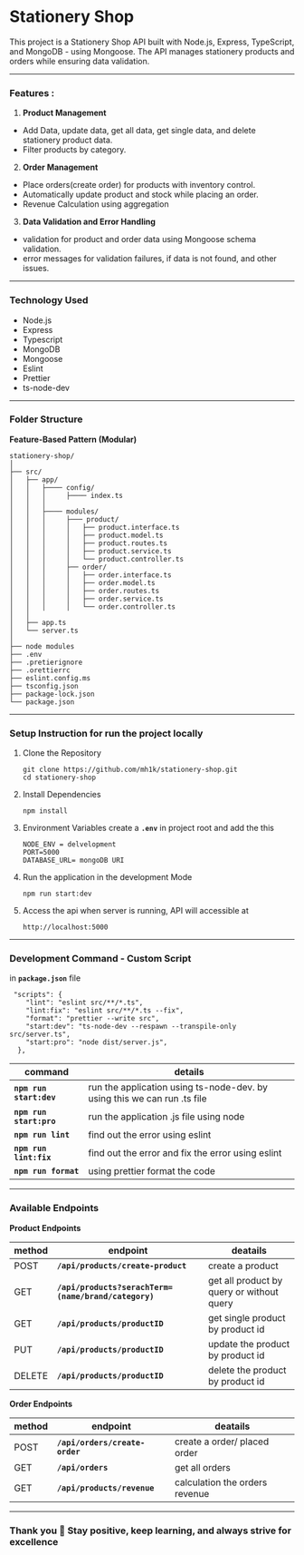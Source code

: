 # Stationery Shop

This project is a Stationery Shop API built with Node.js, Express, TypeScript, and MongoDB - using Mongoose. The API manages stationery products and orders while ensuring data validation.

---

### **Features :**

1. **Product Management**
 - Add Data, update data, get all data, get single data, and delete stationery product data.
 - Filter products by category.
  
2. **Order Management**
 - Place orders(create order) for products with inventory control.
 - Automatically update product and stock while placing an order.
 - Revenue Calculation using aggregation
  
3. **Data Validation and Error Handling**
 - validation for product and order data using Mongoose schema validation.
 - error messages for validation failures, if data is not found, and other issues.

---

### **Technology Used**
 - Node.js
 - Express
 - Typescript
 - MongoDB
 - Mongoose
 - Eslint
 - Prettier
 - ts-node-dev

---

### **Folder Structure**
**Feature-Based Pattern (Modular)**
```
stationery-shop/
│
├── src/
│   ├── app/
│   │   ├──── config/
│   │   │     ├──── index.ts
│   │   │
│   │   ├──── modules/
│   │   │     ├─── product/
│   │   │     │   ├── product.interface.ts
│   │   │     │   ├── product.model.ts
│   │   │     │   ├── product.routes.ts
│   │   │     │   ├── product.service.ts
│   │   │     │   └── product.controller.ts
│   │   │     ├── order/
│   │   │     │   ├── order.interface.ts
│   │   │     │   ├── order.model.ts
│   │   │     │   ├── order.routes.ts
│   │   │     │   ├── order.service.ts
│   │   │     │   └── order.controller.ts
│   │   
│   ├── app.ts
│   └── server.ts
│
├── node modules
├── .env
├── .pretierignore
├── .orettierrc
├── eslint.config.ms
├── tsconfig.json
├── package-lock.json
└── package.json

```
---

### Setup Instruction for run the project locally

1. Clone the Repository
    ```
   git clone https://github.com/mh1k/stationery-shop.git
   cd stationery-shop
   ```
2. Install Dependencies
   ```
   npm install
   ```
3. Environment Variables
   create a **`.env`** in project root and add the this
   ```
   NODE_ENV = delvelopment
   PORT=5000
   DATABASE_URL= mongoDB URI
   ```
4. Run the application in the development Mode
   ```
   npm run start:dev
   ```
5. Access the api
   when server is running, API will accessible at
   ```
   http://localhost:5000
   ```
***
### **Development Command - Custom Script**
in **`package.json`** file

```
 "scripts": {
    "lint": "eslint src/**/*.ts",
    "lint:fix": "eslint src/**/*.ts --fix",
    "format": "prettier --write src",
    "start:dev": "ts-node-dev --respawn --transpile-only src/server.ts",
    "start:pro": "node dist/server.js",
  },
```
| command                 | details                                                                             |
|-------------------------|-----------------------------------------------------------------------------|
|**`npm run start:dev`**  | run the application using ts-node-dev. by using this we can run .ts file| 
|**`npm run start:pro`**  | run the application .js file using node |
|**`npm run lint`**       | find out the error using eslint |
|**`npm run lint:fix`**   | find out the error and fix the error using eslint |
|**`npm run format`**     | using prettier format the code |

---
### **Available Endpoints**
**Product Endpoints**

| method      | endpoint                               | deatails    |
|-------------|----------------------------------------|-------------|
| POST        | **`/api/products/create-product`**                    | create a product |
| GET         | **`/api/products?serachTerm=(name/brand/category)`** | get all product by query or without query |
| GET         | **`/api/products/productID`**          | get single product by product id |
| PUT         | **`/api/products/productID`**          | update the product by product id |
| DELETE      | **`/api/products/productID`** | delete the product by product id |

**Order Endpoints**

| method      | endpoint                               | deatails    |
|-------------|----------------------------------------|-------------|
| POST        | **`/api/orders/create-order`**                    | create a order/ placed order |
| GET         | **`/api/orders`** | get all orders |
| GET         | **`/api/products/revenue`**          | calculation the orders revenue |

---

### Thank you 🙂 Stay positive, keep learning, and always strive for excellence 
